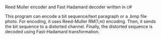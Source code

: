 Reed Muller encoder and Fast Hadamard decoder written in c#

This program can encode a bit sequence/text paragraph or a .bmp file photo.
For encoding, it uses Reed-Muller RM(1,m) encoding. 
Then, it sends the bit sequence to a distorted channel. 
Finally, the distorted sequence is decoded using Fast-Hadamard transformation.
